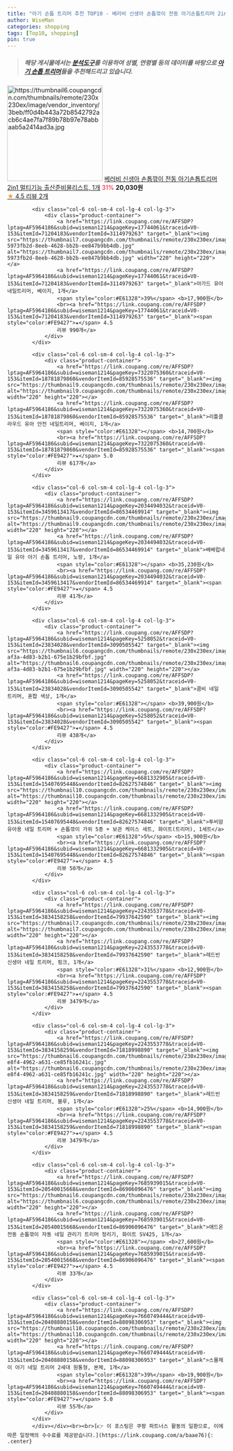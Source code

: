 ```yaml
---
title: "아기 손톱 트리머 추천 TOP10 - 베러비 신생아 손톱깎이 전동 아기손톱트리머 2in1 멀티기능 출산준비물리스트, 1개"
author: WiseMan
categories: shopping
tags: [Top10, shopping]
pin: true
---
```


> ##### 해당 게시물에서는 [**분석도구**](https://itemscout.io/)를 이용하여 **성별**, **연령별** 등의 데이터를 바탕으로 [**아기 손톱 트리머**](https://link.coupang.com/a/baae76)들을 추천해드리고 있습니다.
<div class="container"><div class="row">
            <div class="col-6 col-sm-4 col-lg-4 col-lg-3">
                <div class="product-container">
                    <a href="https://link.coupang.com/re/AFFSDP?lptag=AF5964186&subid=wiseman1214&pageKey=7773684355&traceid=V0-153&itemId=20993675918&vendorItemId=87942473169" target="_blank"><img src="https://thumbnail6.coupangcdn.com/thumbnails/remote/230x230ex/image/vendor_inventory/3beb/ff0d4b443a72b8542792acb6c4ae7fa7f89b78b97e78abbaab5a2414ad3a.jpg" alt="https://thumbnail6.coupangcdn.com/thumbnails/remote/230x230ex/image/vendor_inventory/3beb/ff0d4b443a72b8542792acb6c4ae7fa7f89b78b97e78abbaab5a2414ad3a.jpg" width="220" height="220"></a>
                    <a href="https://link.coupang.com/re/AFFSDP?lptag=AF5964186&subid=wiseman1214&pageKey=7773684355&traceid=V0-153&itemId=20993675918&vendorItemId=87942473169" target="_blank">베러비 신생아 손톱깎이 전동 아기손톱트리머 2in1 멀티기능 출산준비물리스트, 1개</a>
                    <span style="color:#E61328">31%</span> <b>20,030원</b>
                    <br><a href="https://link.coupang.com/re/AFFSDP?lptag=AF5964186&subid=wiseman1214&pageKey=7773684355&traceid=V0-153&itemId=20993675918&vendorItemId=87942473169" target="_blank"><span style="color:#FE9427">★</span> 4.5
                    리뷰 2개</a>
                </div>
            </div>
            
            <div class="col-6 col-sm-4 col-lg-4 col-lg-3">
                <div class="product-container">
                    <a href="https://link.coupang.com/re/AFFSDP?lptag=AF5964186&subid=wiseman1214&pageKey=17744061&traceid=V0-153&itemId=71204183&vendorItemId=3114979263" target="_blank"><img src="https://thumbnail7.coupangcdn.com/thumbnails/remote/230x230ex/image/retail/images/1772641995396405-5973fb2d-8eeb-4628-bb2b-ee847b9bb4db.jpg" alt="https://thumbnail7.coupangcdn.com/thumbnails/remote/230x230ex/image/retail/images/1772641995396405-5973fb2d-8eeb-4628-bb2b-ee847b9bb4db.jpg" width="220" height="220"></a>
                    <a href="https://link.coupang.com/re/AFFSDP?lptag=AF5964186&subid=wiseman1214&pageKey=17744061&traceid=V0-153&itemId=71204183&vendorItemId=3114979263" target="_blank">아가드 유아 네일트리머, 베이지, 1개</a>
                    <span style="color:#E61328">39%</span> <b>17,900원</b>
                    <br><a href="https://link.coupang.com/re/AFFSDP?lptag=AF5964186&subid=wiseman1214&pageKey=17744061&traceid=V0-153&itemId=71204183&vendorItemId=3114979263" target="_blank"><span style="color:#FE9427">★</span> 4.5
                    리뷰 990개</a>
                </div>
            </div>
            
            <div class="col-6 col-sm-4 col-lg-4 col-lg-3">
                <div class="product-container">
                    <a href="https://link.coupang.com/re/AFFSDP?lptag=AF5964186&subid=wiseman1214&pageKey=7322075360&traceid=V0-153&itemId=18781879860&vendorItemId=85928575536" target="_blank"><img src="https://thumbnail9.coupangcdn.com/thumbnails/remote/230x230ex/image/vendor_inventory/57cf/dd7c7e2011a44b94bfe619eb3aafe3ba6ddbdf9ce098c9c211fe4397a520.jpg" alt="https://thumbnail9.coupangcdn.com/thumbnails/remote/230x230ex/image/vendor_inventory/57cf/dd7c7e2011a44b94bfe619eb3aafe3ba6ddbdf9ce098c9c211fe4397a520.jpg" width="220" height="220"></a>
                    <a href="https://link.coupang.com/re/AFFSDP?lptag=AF5964186&subid=wiseman1214&pageKey=7322075360&traceid=V0-153&itemId=18781879860&vendorItemId=85928575536" target="_blank">리틀클라우드 유아 안전 네일트리머, 베이지, 1개</a>
                    <span style="color:#E61328"></span> <b>14,700원</b>
                    <br><a href="https://link.coupang.com/re/AFFSDP?lptag=AF5964186&subid=wiseman1214&pageKey=7322075360&traceid=V0-153&itemId=18781879860&vendorItemId=85928575536" target="_blank"><span style="color:#FE9427">★</span> 5.0
                    리뷰 617개</a>
                </div>
            </div>
            
            <div class="col-6 col-sm-4 col-lg-4 col-lg-3">
                <div class="product-container">
                    <a href="https://link.coupang.com/re/AFFSDP?lptag=AF5964186&subid=wiseman1214&pageKey=2034494032&traceid=V0-153&itemId=3459613417&vendorItemId=86534469914" target="_blank"><img src="https://thumbnail9.coupangcdn.com/thumbnails/remote/230x230ex/image/vendor_inventory/b3a7/c799aa74689c6a0c7aa9fc738f2ee4bce0405294946dff78d0aa7940620a.JPG" alt="https://thumbnail9.coupangcdn.com/thumbnails/remote/230x230ex/image/vendor_inventory/b3a7/c799aa74689c6a0c7aa9fc738f2ee4bce0405294946dff78d0aa7940620a.JPG" width="220" height="220"></a>
                    <a href="https://link.coupang.com/re/AFFSDP?lptag=AF5964186&subid=wiseman1214&pageKey=2034494032&traceid=V0-153&itemId=3459613417&vendorItemId=86534469914" target="_blank">베베럽네일 유아 아기 손톱 트리머, 노랑, 1개</a>
                    <span style="color:#E61328"></span> <b>35,230원</b>
                    <br><a href="https://link.coupang.com/re/AFFSDP?lptag=AF5964186&subid=wiseman1214&pageKey=2034494032&traceid=V0-153&itemId=3459613417&vendorItemId=86534469914" target="_blank"><span style="color:#FE9427">★</span> 4.5
                    리뷰 41개</a>
                </div>
            </div>
            
            <div class="col-6 col-sm-4 col-lg-4 col-lg-3">
                <div class="product-container">
                    <a href="https://link.coupang.com/re/AFFSDP?lptag=AF5964186&subid=wiseman1214&pageKey=5258052&traceid=V0-153&itemId=23834028&vendorItemId=3090505542" target="_blank"><img src="https://thumbnail6.coupangcdn.com/thumbnails/remote/230x230ex/image/product/image/vendoritem/2019/02/27/3090505542/eec0dfe2-af3a-4d83-b2b1-675e1b29bfbf.jpg" alt="https://thumbnail6.coupangcdn.com/thumbnails/remote/230x230ex/image/product/image/vendoritem/2019/02/27/3090505542/eec0dfe2-af3a-4d83-b2b1-675e1b29bfbf.jpg" width="220" height="220"></a>
                    <a href="https://link.coupang.com/re/AFFSDP?lptag=AF5964186&subid=wiseman1214&pageKey=5258052&traceid=V0-153&itemId=23834028&vendorItemId=3090505542" target="_blank">콤비 네일 트리머, 혼합 색상, 1개</a>
                    <span style="color:#E61328"></span> <b>39,900원</b>
                    <br><a href="https://link.coupang.com/re/AFFSDP?lptag=AF5964186&subid=wiseman1214&pageKey=5258052&traceid=V0-153&itemId=23834028&vendorItemId=3090505542" target="_blank"><span style="color:#FE9427">★</span> 4.5
                    리뷰 438개</a>
                </div>
            </div>
            
            <div class="col-6 col-sm-4 col-lg-4 col-lg-3">
                <div class="product-container">
                    <a href="https://link.coupang.com/re/AFFSDP?lptag=AF5964186&subid=wiseman1214&pageKey=6681332905&traceid=V0-153&itemId=15407695448&vendorItemId=82627574846" target="_blank"><img src="https://thumbnail10.coupangcdn.com/thumbnails/remote/230x230ex/image/rs_quotation_api/afljmedu/d811bf8e4c9f43aaaa0507b26eaa319e.jpg" alt="https://thumbnail10.coupangcdn.com/thumbnails/remote/230x230ex/image/rs_quotation_api/afljmedu/d811bf8e4c9f43aaaa0507b26eaa319e.jpg" width="220" height="220"></a>
                    <a href="https://link.coupang.com/re/AFFSDP?lptag=AF5964186&subid=wiseman1214&pageKey=6681332905&traceid=V0-153&itemId=15407695448&vendorItemId=82627574846" target="_blank">투비맘 유아용 네일 트리머 + 손톱깎이 가위 5종 + 보관 케이스 세트, 화이트(트리머), 1세트</a>
                    <span style="color:#E61328">5%</span> <b>15,900원</b>
                    <br><a href="https://link.coupang.com/re/AFFSDP?lptag=AF5964186&subid=wiseman1214&pageKey=6681332905&traceid=V0-153&itemId=15407695448&vendorItemId=82627574846" target="_blank"><span style="color:#FE9427">★</span> 4.5
                    리뷰 50개</a>
                </div>
            </div>
            
            <div class="col-6 col-sm-4 col-lg-4 col-lg-3">
                <div class="product-container">
                    <a href="https://link.coupang.com/re/AFFSDP?lptag=AF5964186&subid=wiseman1214&pageKey=2243553778&traceid=V0-153&itemId=3834158258&vendorItemId=79937642590" target="_blank"><img src="https://thumbnail7.coupangcdn.com/thumbnails/remote/230x230ex/image/vendor_inventory/dafc/31d6affb90d87c039b1d21a7f0bdea2eab72805aecf20707a46a06ff2344.jpg" alt="https://thumbnail7.coupangcdn.com/thumbnails/remote/230x230ex/image/vendor_inventory/dafc/31d6affb90d87c039b1d21a7f0bdea2eab72805aecf20707a46a06ff2344.jpg" width="220" height="220"></a>
                    <a href="https://link.coupang.com/re/AFFSDP?lptag=AF5964186&subid=wiseman1214&pageKey=2243553778&traceid=V0-153&itemId=3834158258&vendorItemId=79937642590" target="_blank">레드빈 신생아 네일 트리머, 핑크, 1개</a>
                    <span style="color:#E61328">31%</span> <b>12,900원</b>
                    <br><a href="https://link.coupang.com/re/AFFSDP?lptag=AF5964186&subid=wiseman1214&pageKey=2243553778&traceid=V0-153&itemId=3834158258&vendorItemId=79937642590" target="_blank"><span style="color:#FE9427">★</span> 4.5
                    리뷰 3479개</a>
                </div>
            </div>
            
            <div class="col-6 col-sm-4 col-lg-4 col-lg-3">
                <div class="product-container">
                    <a href="https://link.coupang.com/re/AFFSDP?lptag=AF5964186&subid=wiseman1214&pageKey=2243553778&traceid=V0-153&itemId=3834158259&vendorItemId=71818998890" target="_blank"><img src="https://thumbnail6.coupangcdn.com/thumbnails/remote/230x230ex/image/retail/images/2020/10/15/12/0/734a0556-e8f4-4962-a631-ce85fb16241c.jpg" alt="https://thumbnail6.coupangcdn.com/thumbnails/remote/230x230ex/image/retail/images/2020/10/15/12/0/734a0556-e8f4-4962-a631-ce85fb16241c.jpg" width="220" height="220"></a>
                    <a href="https://link.coupang.com/re/AFFSDP?lptag=AF5964186&subid=wiseman1214&pageKey=2243553778&traceid=V0-153&itemId=3834158259&vendorItemId=71818998890" target="_blank">레드빈 신생아 네일 트리머, 블루, 1개</a>
                    <span style="color:#E61328">25%</span> <b>14,900원</b>
                    <br><a href="https://link.coupang.com/re/AFFSDP?lptag=AF5964186&subid=wiseman1214&pageKey=2243553778&traceid=V0-153&itemId=3834158259&vendorItemId=71818998890" target="_blank"><span style="color:#FE9427">★</span> 4.5
                    리뷰 3479개</a>
                </div>
            </div>
            
            <div class="col-6 col-sm-4 col-lg-4 col-lg-3">
                <div class="product-container">
                    <a href="https://link.coupang.com/re/AFFSDP?lptag=AF5964186&subid=wiseman1214&pageKey=7685939015&traceid=V0-153&itemId=20540015668&vendorItemId=86906096476" target="_blank"><img src="https://thumbnail6.coupangcdn.com/thumbnails/remote/230x230ex/image/vendor_inventory/e358/c938600cf376271b0261bcacadb26ab3566eeced7a375166890be5ef8b7d.jpg" alt="https://thumbnail6.coupangcdn.com/thumbnails/remote/230x230ex/image/vendor_inventory/e358/c938600cf376271b0261bcacadb26ab3566eeced7a375166890be5ef8b7d.jpg" width="220" height="220"></a>
                    <a href="https://link.coupang.com/re/AFFSDP?lptag=AF5964186&subid=wiseman1214&pageKey=7685939015&traceid=V0-153&itemId=20540015668&vendorItemId=86906096476" target="_blank">애드온 전동 손톱깎이 자동 네일 관리기 트리머 정리기, 화이트 SV425, 1개</a>
                    <span style="color:#E61328"></span> <b>27,600원</b>
                    <br><a href="https://link.coupang.com/re/AFFSDP?lptag=AF5964186&subid=wiseman1214&pageKey=7685939015&traceid=V0-153&itemId=20540015668&vendorItemId=86906096476" target="_blank"><span style="color:#FE9427">★</span> 4.5
                    리뷰 33개</a>
                </div>
            </div>
            
            <div class="col-6 col-sm-4 col-lg-4 col-lg-3">
                <div class="product-container">
                    <a href="https://link.coupang.com/re/AFFSDP?lptag=AF5964186&subid=wiseman1214&pageKey=7660749444&traceid=V0-153&itemId=20408880158&vendorItemId=88098306953" target="_blank"><img src="https://thumbnail10.coupangcdn.com/thumbnails/remote/230x230ex/image/vendor_inventory/fdce/8d01cbb106721ef7f651d6e0982db2a867e862514497b0ded965e7329490.jpg" alt="https://thumbnail10.coupangcdn.com/thumbnails/remote/230x230ex/image/vendor_inventory/fdce/8d01cbb106721ef7f651d6e0982db2a867e862514497b0ded965e7329490.jpg" width="220" height="220"></a>
                    <a href="https://link.coupang.com/re/AFFSDP?lptag=AF5964186&subid=wiseman1214&pageKey=7660749444&traceid=V0-153&itemId=20408880158&vendorItemId=88098306953" target="_blank">스몰제이 아기 네일 트리머 2세대 원통형, 본체, 1개</a>
                    <span style="color:#E61328">39%</span> <b>19,900원</b>
                    <br><a href="https://link.coupang.com/re/AFFSDP?lptag=AF5964186&subid=wiseman1214&pageKey=7660749444&traceid=V0-153&itemId=20408880158&vendorItemId=88098306953" target="_blank"><span style="color:#FE9427">★</span> 5.0
                    리뷰 55개</a>
                </div>
            </div>
            </div></div><br><br>[👉 이 포스팅은 쿠팡 파트너스 활동의 일환으로, 이에 따른 일정액의 수수료를 제공받습니다.](https://link.coupang.com/a/baae76){: .center}